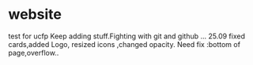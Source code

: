# website
test for ucfp
Keep adding stuff.Fighting with git and github ...
25.09 fixed cards,added Logo, resized icons ,changed opacity.
Need fix :bottom of page,overflow.. 